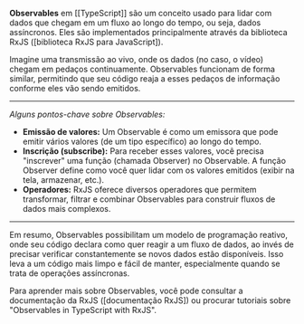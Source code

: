**Observables** em [[TypeScript]] são um conceito usado para lidar com dados que chegam em um fluxo ao longo do tempo, ou seja, dados assíncronos. Eles são implementados principalmente através da biblioteca RxJS ([biblioteca RxJS para JavaScript]).

Imagine uma transmissão ao vivo, onde os dados (no caso, o vídeo) chegam em pedaços continuamente. Observables funcionam de forma similar, permitindo que seu código reaja a esses pedaços de informação conforme eles vão sendo emitidos.

---
*Alguns pontos-chave sobre Observables:*

- **Emissão de valores:** Um Observable é como um emissora que pode emitir vários valores (de um tipo específico) ao longo do tempo.
- **Inscrição (subscribe):** Para receber esses valores, você precisa "inscrever" uma função (chamada Observer) no Observable. A função Observer define como você quer lidar com os valores emitidos (exibir na tela, armazenar, etc.).
- **Operadores:** RxJS oferece diversos operadores que permitem transformar, filtrar e combinar Observables para construir fluxos de dados mais complexos.

---
Em resumo, Observables possibilitam um modelo de programação reativo, onde seu código declara como quer reagir a um fluxo de dados, ao invés de precisar verificar constantemente se novos dados estão disponíveis. Isso leva a um código mais limpo e fácil de manter, especialmente quando se trata de operações assíncronas.

Para aprender mais sobre Observables, você pode consultar a documentação da RxJS ([documentação RxJS]) ou procurar tutoriais sobre "Observables in TypeScript with RxJS".